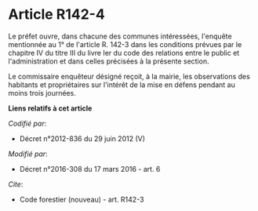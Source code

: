 # Article R142-4

Le préfet ouvre, dans chacune des communes intéressées, l'enquête mentionnée au 1° de l'article R. 142-3 dans les conditions
prévues                                    par le chapitre IV du titre III du livre Ier du code des relations entre le public
et l'administration et dans celles précisées à la présente section. 

Le commissaire enquêteur désigné reçoit, à la mairie, les observations des habitants et propriétaires sur l'intérêt de la
mise en défens pendant au moins trois journées.

**Liens relatifs à cet article**

_Codifié par_:

  - Décret n°2012-836 du 29 juin 2012 (V)

_Modifié par_:

  - Décret n°2016-308 du 17 mars 2016 - art. 6

_Cite_:

  - Code forestier (nouveau) - art. R142-3
